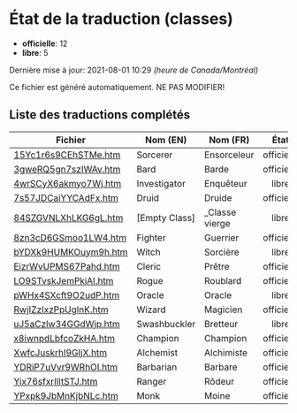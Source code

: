 # État de la traduction (classes)

 * **officielle**: 12
 * **libre**: 5


Dernière mise à jour: 2021-08-01 10:29 *(heure de Canada/Montréal)*

Ce fichier est généré automatiquement. NE PAS MODIFIER!
## Liste des traductions complétés

| Fichier   | Nom (EN)    | Nom (FR)    | État |
|-----------|-------------|-------------|:----:|
|[15Yc1r6s9CEhSTMe.htm](classes/15Yc1r6s9CEhSTMe.htm)|Sorcerer|Ensorceleur|officielle|
|[3gweRQ5gn7szIWAv.htm](classes/3gweRQ5gn7szIWAv.htm)|Bard|Barde|officielle|
|[4wrSCyX6akmyo7Wj.htm](classes/4wrSCyX6akmyo7Wj.htm)|Investigator|Enquêteur|libre|
|[7s57JDCaiYYCAdFx.htm](classes/7s57JDCaiYYCAdFx.htm)|Druid|Druide|officielle|
|[84SZGVNLXhLKG6gL.htm](classes/84SZGVNLXhLKG6gL.htm)|[Empty Class]|_Classe vierge|libre|
|[8zn3cD6GSmoo1LW4.htm](classes/8zn3cD6GSmoo1LW4.htm)|Fighter|Guerrier|officielle|
|[bYDXk9HUMKOuym9h.htm](classes/bYDXk9HUMKOuym9h.htm)|Witch|Sorcière|libre|
|[EizrWvUPMS67Pahd.htm](classes/EizrWvUPMS67Pahd.htm)|Cleric|Prêtre|officielle|
|[LO9STvskJemPkiAI.htm](classes/LO9STvskJemPkiAI.htm)|Rogue|Roublard|officielle|
|[pWHx4SXcft9O2udP.htm](classes/pWHx4SXcft9O2udP.htm)|Oracle|Oracle|libre|
|[RwjIZzIxzPpUglnK.htm](classes/RwjIZzIxzPpUglnK.htm)|Wizard|Magicien|officielle|
|[uJ5aCzlw34GGdWjp.htm](classes/uJ5aCzlw34GGdWjp.htm)|Swashbuckler|Bretteur|libre|
|[x8iwnpdLbfcoZkHA.htm](classes/x8iwnpdLbfcoZkHA.htm)|Champion|Champion|officielle|
|[XwfcJuskrhI9GIjX.htm](classes/XwfcJuskrhI9GIjX.htm)|Alchemist|Alchimiste|officielle|
|[YDRiP7uVvr9WRhOI.htm](classes/YDRiP7uVvr9WRhOI.htm)|Barbarian|Barbare|officielle|
|[Yix76sfxrIlltSTJ.htm](classes/Yix76sfxrIlltSTJ.htm)|Ranger|Rôdeur|officielle|
|[YPxpk9JbMnKjbNLc.htm](classes/YPxpk9JbMnKjbNLc.htm)|Monk|Moine|officielle|

